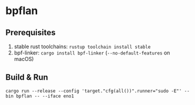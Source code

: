 # bpflan

## Prerequisites

1. stable rust toolchains: `rustup toolchain install stable`
1. bpf-linker: `cargo install bpf-linker` (`--no-default-features` on macOS)

## Build & Run

```shell
cargo run --release --config 'target."cfg(all())".runner="sudo -E"' --bin bpflan -- --iface eno1
```
